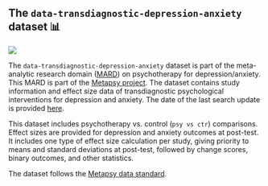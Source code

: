 ## **The `data-transdiagnostic-depression-anxiety` dataset** 📊 


[<img src="https://img.shields.io/badge/DOI-10.5281%2Fzenodo.7243836-blue">](https://dx.doi.org/10.5281/zenodo.7243836)

The `data-transdiagnostic-depression-anxiety` dataset is part of the meta-analytic research domain ([MARD](https://docs.metapsy.org/uploads/ebmental-2022-300509.pdf)) on psychotherapy for depression/anxiety. This MARD is part of the [Metapsy project](https://www.metapsy.org/). The dataset contains study information and effect size data of transdiagnostic psychological interventions for depression and anxiety. The date of the last search update is provided [here](https://github.com/metapsy-project/data-transdiagnostic-depression-anxiety/blob/main/metadata/last_search.txt). 

This dataset includes psychotherapy vs. control (`psy vs ctr`) comparisons. Effect sizes are provided for depression and anxiety outcomes at post-test.
It includes one type of effect size calculation per study, giving priority to means and standard deviations at post-test, followed by change scores, binary outcomes, and other statistics.

The dataset follows the [Metapsy data standard](https://docs.metapsy.org/data-preparation/format/).
